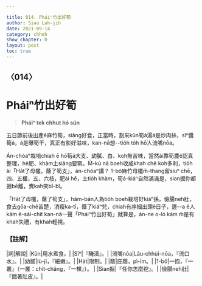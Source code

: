 ```yaml
---

title: 014. Pháiⁿ竹出好筍
author: Siau Lah-jih
date: 2021-09-14
category: chheh
show_chapter: 0
layout: post
toc: true
---
```

  
## 〈014〉
# Pháiⁿ竹出好筍
>**Pháiⁿ tek chhut hó sún**
 
五日節前後出產ê麻竹筍，siāng好食，正當時，割來kûn筍á湯á是炒肉絲，sīⁿ醬筍á，á是曝筍干，真正有影好滋味，kan-nā想--tio̍h to̍h hō͘人流嘴nōa。

Án-chóaⁿ栽培chiah ē hō͘筍á大支、幼膩、白、koh無苦味，當然ài靠筍農ê認真整理，hē肥、khàm土siāng要緊。M̄-kú nā boeh收成khah chē koh多利，tio̍h ài「Ha̍t了母欉，蔭了筍支」，án-chóaⁿ講？ 1-bô͘麻竹母欉m̄-thang留siuⁿ chē，四、五欉，五、六枝，肥ài hē，土tio̍h khàm，筍á-kiáⁿ自然滿滿是，sian掘你都掘bē離，賣kah笑bî-bî。

「Ha̍t了母欉，蔭了筍支」，hâm-bān人為tio̍h boeh栽培好kiáⁿ孫，儉腸neh肚，食去gōa-chē苦楚，消瘦ka-tī，蔭了kiáⁿ兒，chiah有序細出頭ê日子，邊--a ê人kám ē-sái-chit kan-nā一聲「Pháiⁿ竹出好筍」就算是，án-ne o-ló kám m̄是有khah失禮，有khah輕視。


### 【註解】

|詞|解說|
|Kûn|用水煮食。|
|Sīⁿ|『醃漬』。|
|流嘴nōa|Lâu-chhùi-nōa，『流口水』。|
|幼膩|Iù-jī，『細嫩』。|
|Ha̍t|限制。|
|蔭|庇蔭，pì-ìm。|
|1-bô͘|一抱，『一叢』（一叢：chi̍t-châng，『一棵』）。 |
|Sian掘|『任你怎麼挖』。|
|儉腸neh肚|『餓著肚皮』。|
